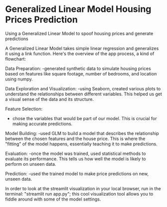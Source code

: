 # Generalized Linear Model Housing Prices Prediction
Using a Generalized Linear Model to spoof housing prices and generate predictions

A Generalized Linear Model takes simple linear regression and generalizes it using a link function. Here's the overview of the app process, a kind of flowchart:

Data Preparation:
-generated synthetic data to simulate housing prices based on features like square footage, number of bedrooms, and location using numpy.

Data Exploration and Visualization:
-using Seaborn, created various plots to understand the relationships between different variables. This helped us get a visual sense of the data and its structure.

Feature Selection:
- chose the variables that would be part of our model. This is crucial for making accurate predictions.

Model Building:
-used GLM to build a model that describes the relationship between the chosen features and the house price. This is where the "fitting" of the model happens, essentially teaching it to make predictions.

Evaluation:
-once the model was trained, used statistical methods to evaluate its performance. This tells us how well the model is likely to perform on unseen data.

Prediction:
-used the trained model to make price predictions on new, unseen data.

In order to look at the streamlit visualization in your local browser, run in the terminal: "streamlit run app.py"; this cool visualization tool allows you to fiddle around with some of the model settings.
